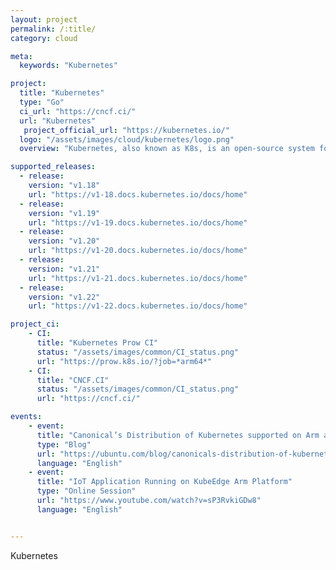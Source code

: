```yaml
---
layout: project
permalink: /:title/
category: cloud

meta:
  keywords: "Kubernetes"

project:
  title: "Kubernetes"
  type: "Go"
  ci_url: "https://cncf.ci/"
  url: "Kubernetes"
   project_official_url: "https://kubernetes.io/"
  logo: "/assets/images/cloud/kubernetes/logo.png"
  overview: "Kubernetes, also known as K8s, is an open-source system for automating deployment, scaling, and management of containerized applications. It groups containers that make up an application into logical units for easy management and discovery. Kubernetes builds upon 15 years of experience of running production workloads at Google, combined with best-of-breed ideas and practices from the community."

supported_releases:
  - release:
    version: "v1.18"
    url: "https://v1-18.docs.kubernetes.io/docs/home"
  - release:
    version: "v1.19"
    url: "https://v1-19.docs.kubernetes.io/docs/home"
  - release:
    version: "v1.20"
    url: "https://v1-20.docs.kubernetes.io/docs/home"
  - release:
    version: "v1.21"
    url: "https://v1-21.docs.kubernetes.io/docs/home"
  - release:
    version: "v1.22"
    url: "https://v1-22.docs.kubernetes.io/docs/home"

project_ci:
    - CI:
      title: "Kubernetes Prow CI"
      status: "/assets/images/common/CI_status.png"
      url: "https://prow.k8s.io/?job=*arm64*"
    - CI:
      title: "CNCF.CI"
      status: "/assets/images/common/CI_status.png"
      url: "https://cncf.ci/"

events:
    - event:
      title: "Canonical’s Distribution of Kubernetes supported on Arm architecture"
      type: "Blog"
      url: "https://ubuntu.com/blog/canonicals-distribution-of-kubernetes-supported-on-arm-architecture"
      language: "English"
    - event:
      title: "IoT Application Running on KubeEdge Arm Platform"
      type: "Online Session"
      url: "https://www.youtube.com/watch?v=sP3RvkiGDw8"
      language: "English"


---
```

<p>Kubernetes</p>
